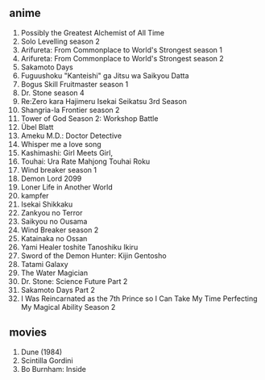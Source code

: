## anime

1. Possibly the Greatest Alchemist of All Time
2. Solo Levelling season 2
3. Arifureta: From Commonplace to World's Strongest season 1
4. Arifureta: From Commonplace to World's Strongest season 2
5. Sakamoto Days
6. Fuguushoku "Kanteishi" ga Jitsu wa Saikyou Datta
7. Bogus Skill Fruitmaster season 1
8. Dr. Stone season 4
9. Re:Zero kara Hajimeru Isekai Seikatsu 3rd Season
10. Shangria-la Frontier season 2
11. Tower of God Season 2: Workshop Battle
12. Übel Blatt
13. Ameku M.D.: Doctor Detective
14. Whisper me a love song
15. Kashimashi: Girl Meets Girl,
16. Touhai: Ura Rate Mahjong Touhai Roku
17. Wind breaker season 1
18. Demon Lord 2099
19. Loner Life in Another World
20. kampfer
21. Isekai Shikkaku
22. Zankyou no Terror
23. Saikyou no Ousama
24. Wind Breaker season 2
25. Katainaka no Ossan
26. Yami Healer toshite Tanoshiku Ikiru
27. Sword of the Demon Hunter: Kijin Gentosho
28. Tatami Galaxy
29. The Water Magician
30. Dr. Stone: Science Future Part 2
31. Sakamoto Days Part 2
32. I Was Reincarnated as the 7th Prince so I Can Take My Time Perfecting My Magical Ability Season 2

## movies

1. Dune (1984)
2. Scintilla Gordini
3. Bo Burnham: Inside
